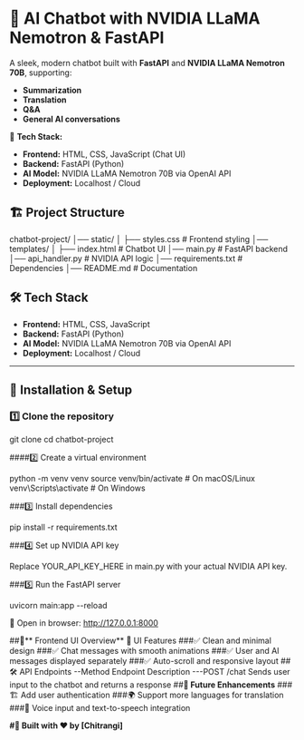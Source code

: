 # 💬 AI Chatbot with NVIDIA LLaMA Nemotron & FastAPI

A sleek, modern chatbot built with **FastAPI** and **NVIDIA LLaMA Nemotron 70B**, supporting:
- **Summarization**
- **Translation**
- **Q&A** 
- **General AI conversations**

🚀 **Tech Stack:**
- **Frontend:** HTML, CSS, JavaScript (Chat UI)
- **Backend:** FastAPI (Python)
- **AI Model:** NVIDIA LLaMA Nemotron 70B via OpenAI API
- **Deployment:** Localhost / Cloud

## 🏗️ Project Structure
chatbot-project/
│── static/
│   ├── styles.css        # Frontend styling
│── templates/
│   ├── index.html        # Chatbot UI
│── main.py               # FastAPI backend
│── api_handler.py        # NVIDIA API logic
│── requirements.txt      # Dependencies
│── README.md             # Documentation



## 🛠️ Tech Stack
- **Frontend:** HTML, CSS, JavaScript  
- **Backend:** FastAPI (Python)  
- **AI Model:** NVIDIA LLaMA Nemotron 70B via OpenAI API  
- **Deployment:** Localhost / Cloud  

---

## 🚀 Installation & Setup

### 1️⃣ Clone the repository

git clone 
cd chatbot-project

####2️⃣ Create a virtual environment

python -m venv venv
source venv/bin/activate  # On macOS/Linux
venv\Scripts\activate     # On Windows

###3️⃣ Install dependencies

pip install -r requirements.txt

###4️⃣ Set up NVIDIA API key

Replace YOUR_API_KEY_HERE in main.py with your actual NVIDIA API key.

###5️⃣ Run the FastAPI server

uvicorn main:app --reload

🔗 Open in browser: http://127.0.0.1:8000

##🎨** Frontend UI Overview**
📌 UI Features
###✅ Clean and minimal design
###✅ Chat messages with smooth animations
###✅ User and AI messages displayed separately
###✅ Auto-scroll and responsive layout
##🛠️ API Endpoints
--Method	Endpoint	Description
 ---POST	/chat	Sends user input to the chatbot and returns a response
##**📌 Future Enhancements**
###🏗️ Add user authentication
###🌍 Support more languages for translation
###🎤 Voice input and text-to-speech integration


**#🎉 Built with ❤️ by [Chitrangi]**


